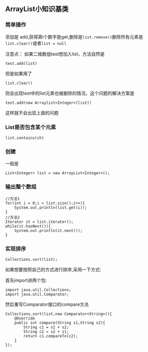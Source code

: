 ## ArrayList小知识基类

### 简单操作
添加是 add,获得第i个数字是get,删除是`list.remove()`删除所有元素是`list.clear()`或者`list = null`

注意点：
如果二维数组test想加入list，方法自然是
```
test.add(list)
```
但是如果用了
```
list.clear()
```
则会出现test中的list元素也被删除的情况，这个问题的解决方案是
```
test.add(new Arraylist<Integer>(list))
```
这样就不会出现上面的问题

### List是否包含某个元素
```
list.contains(ch)
```


### 创建
一般是
```
List<Integer> list = new ArrayList<Integer>();
```

### 输出整个数组
```
//方法1
for(int i = 0;i < list.size();i++){
    System.out.println(list.get(i));
}
//方法2
Iterator it = list.iterater();
while(it.hasNext()){
    System.out.println(it.next());
}
```

### 实现排序
```
Collections.sort(list);
```
如果想要按照自己的方式进行排序,采用一下方式:

首先import进两个包:
```
import java.util.Collections;
import java.util.Comparator;
```
然后重写Comparator接口的compare方法
```
Collections.sort(list,new Comparator<String>(){
    @Override
    public int compare(String s1,String s2){
        String c1 = s1 + s2;
        String c2 = s2 + s1;
        return c1.compareTo(c2);
    }
});
```